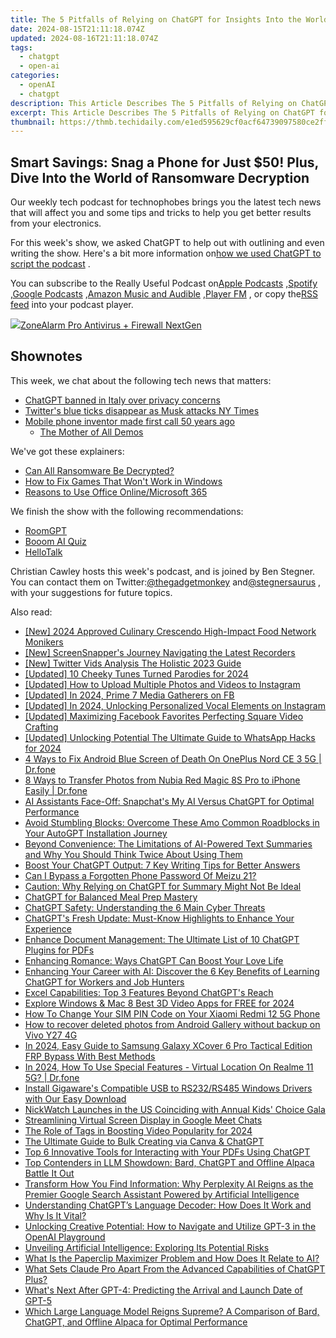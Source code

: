 ```yaml
---
title: The 5 Pitfalls of Relying on ChatGPT for Insights Into the World of Crypto Trading
date: 2024-08-15T21:11:18.074Z
updated: 2024-08-16T21:11:18.074Z
tags:
  - chatgpt
  - open-ai
categories:
  - openAI
  - chatgpt
description: This Article Describes The 5 Pitfalls of Relying on ChatGPT for Insights Into the World of Crypto Trading
excerpt: This Article Describes The 5 Pitfalls of Relying on ChatGPT for Insights Into the World of Crypto Trading
thumbnail: https://thmb.techidaily.com/e1ed595629cf0acf64739097580ce2ff94b5302319e9c30131e9c1501214a06c.jpg
---
```


## Smart Savings: Snag a Phone for Just $50! Plus, Dive Into the World of Ransomware Decryption

 Our weekly tech podcast for technophobes brings you the latest tech news that will affect you and some tips and tricks to help you get better results from your electronics.

 For this week's show, we asked ChatGPT to help out with outlining and even writing the show. Here's a bit more information on[how we used ChatGPT to script the podcast](https://www.makeuseof.com/i-used-chatgpt-to-script-a-podcast-heres-what-happened/) .

 You can subscribe to the Really Useful Podcast on[Apple Podcasts](https://podcasts.apple.com/gb/podcast/the-really-useful-podcast/id1437847131?mt=2) ,[Spotify](https://open.spotify.com/show/283gDxLd6OTNEpRq6tN7ha) ,[Google Podcasts](https://www.google.com/podcasts?feed=aHR0cHM6Ly9hbmNob3IuZm0vcy8zMWJlNDcwL3BvZGNhc3QvcnNz) ,[Amazon Music and Audible](https://music.amazon.co.uk/podcasts/20ab73d4-5da2-46c7-a17f-dc6eb39bdb48/The-Really-Useful-Podcast) ,[Player FM](https://player.fm/series/the-really-useful-podcast-2491856) , or copy the[RSS feed](https://feeds.transistor.fm/the-really-useful-podcast) into your podcast player.

<!-- affiliate ads begin -->
<a href="https://estore.zonealarm.com/order/checkout.php?PRODS=38658749&QTY=1&AFFILIATE=108875&CART=1"><img src="https://sc1.checkpoint.com/sc1/za/images/boxes/pa_500.png" border="0">ZoneAlarm Pro Antivirus + Firewall NextGen</a>
<!-- affiliate ads end -->
## Shownotes

This week, we chat about the following tech news that matters:

* [ChatGPT banned in Italy over privacy concerns](https://www.bbc.co.uk/news/technology-65139406)
* [Twitter's blue ticks disappear as Musk attacks NY Times](https://www.bbc.co.uk/news/technology-65156216)
* [Mobile phone inventor made first call 50 years ago](https://www.bbc.co.uk/news/technology-65112048)  
  * [The Mother of All Demos](https://www.youtube.com/watch?v=B6rKUf9DWRI)

We've got these explainers:

* [Can All Ransomware Be Decrypted?](https://www.makeuseof.com/can-all-ransomware-be-decrypted/)
* [How to Fix Games That Won't Work in Windows](https://www.makeuseof.com/fix-games-not-working-windows/)
* [Reasons to Use Office Online/Microsoft 365](https://www.makeuseof.com/tag/dont-pay-word-5-reasons-use-office-online/)

We finish the show with the following recommendations:

* [RoomGPT](http://https://www.roomgpt.io/)
* [Booom AI Quiz](https://booom.ai/)
* [HelloTalk](https://www.hellotalk.com/?lang=en)

 Christian Cawley hosts this week's podcast, and is joined by Ben Stegner. You can contact them on Twitter:[@thegadgetmonkey](https://twitter.com/thegadgetmonkey) and[@stegnersaurus](https://twitter.com/stegnersaurus) , with your suggestions for future topics.


<ins class="adsbygoogle"
     style="display:block"
     data-ad-format="autorelaxed"
     data-ad-client="ca-pub-7571918770474297"
     data-ad-slot="1223367746"></ins>



<ins class="adsbygoogle"
     style="display:block"
     data-ad-client="ca-pub-7571918770474297"
     data-ad-slot="8358498916"
     data-ad-format="auto"
     data-full-width-responsive="true"></ins>

<span class="atpl-alsoreadstyle">Also read:</span>
<div><ul>
<li><a href="https://facebook-record-videos.techidaily.com/new-2024-approved-culinary-crescendo-high-impact-food-network-monikers/"><u>[New] 2024 Approved  Culinary Crescendo  High-Impact Food Network Monikers</u></a></li>
<li><a href="https://on-screen-recording.techidaily.com/new-screensnappers-journey-navigating-the-latest-recorders/"><u>[New] ScreenSnapper's Journey  Navigating the Latest Recorders</u></a></li>
<li><a href="https://twitter-videos.techidaily.com/new-twitter-vids-analysis-the-holistic-2023-guide/"><u>[New] Twitter Vids Analysis  The Holistic 2023 Guide</u></a></li>
<li><a href="https://facebook-record-videos.techidaily.com/updated-10-cheeky-tunes-turned-parodies-for-2024/"><u>[Updated] 10 Cheeky Tunes Turned Parodies for 2024</u></a></li>
<li><a href="https://instagram-clips.techidaily.com/updated-how-to-upload-multiple-photos-and-videos-to-instagram/"><u>[Updated] How to Upload Multiple Photos and Videos to Instagram</u></a></li>
<li><a href="https://facebook-video-files.techidaily.com/updated-in-2024-prime-7-media-gatherers-on-fb/"><u>[Updated] In 2024, Prime 7 Media Gatherers on FB</u></a></li>
<li><a href="https://instagram-videos.techidaily.com/updated-in-2024-unlocking-personalized-vocal-elements-on-instagram/"><u>[Updated] In 2024, Unlocking Personalized Vocal Elements on Instagram</u></a></li>
<li><a href="https://facebook-clips.techidaily.com/updated-maximizing-facebook-favorites-perfecting-square-video-crafting/"><u>[Updated] Maximizing Facebook Favorites  Perfecting Square Video Crafting</u></a></li>
<li><a href="https://fox-info.techidaily.com/updated-unlocking-potential-the-ultimate-guide-to-whatsapp-hacks-for-2024/"><u>[Updated] Unlocking Potential  The Ultimate Guide to WhatsApp Hacks for 2024</u></a></li>
<li><a href="https://howto.techidaily.com/4-ways-to-fix-android-blue-screen-of-death-on-oneplus-nord-ce-3-5g-drfone-by-drfone-fix-android-problems-fix-android-problems/"><u>4 Ways to Fix Android Blue Screen of Death On OnePlus Nord CE 3 5G | Dr.fone</u></a></li>
<li><a href="https://blog-min.techidaily.com/8-ways-to-transfer-photos-from-nubia-red-magic-8s-pro-to-iphone-easily-drfone-by-drfone-transfer-from-android-transfer-from-android/"><u>8 Ways to Transfer Photos from Nubia Red Magic 8S Pro to iPhone Easily | Dr.fone</u></a></li>
<li><a href="https://tech-hub.techidaily.com/ai-assistants-face-off-snapchats-my-ai-versus-chatgpt-for-optimal-performance/"><u>AI Assistants Face-Off: Snapchat's My AI Versus ChatGPT for Optimal Performance</u></a></li>
<li><a href="https://tech-hub.techidaily.com/avoid-stumbling-blocks-overcome-these-amo-common-roadblocks-in-your-autogpt-installation-journey/"><u>Avoid Stumbling Blocks: Overcome These Amo Common Roadblocks in Your AutoGPT Installation Journey</u></a></li>
<li><a href="https://tech-hub.techidaily.com/beyond-convenience-the-limitations-of-ai-powered-text-summaries-and-why-you-should-think-twice-about-using-them/"><u>Beyond Convenience: The Limitations of AI-Powered Text Summaries and Why You Should Think Twice About Using Them</u></a></li>
<li><a href="https://tech-hub.techidaily.com/boost-your-chatgpt-output-7-key-writing-tips-for-better-answers/"><u>Boost Your ChatGPT Output: 7 Key Writing Tips for Better Answers</u></a></li>
<li><a href="https://android-unlock.techidaily.com/can-i-bypass-a-forgotten-phone-password-of-meizu-21-by-drfone-android/"><u>Can I Bypass a Forgotten Phone Password Of Meizu 21?</u></a></li>
<li><a href="https://tech-hub.techidaily.com/caution-why-relying-on-chatgpt-for-summary-might-not-be-ideal/"><u>Caution: Why Relying on ChatGPT for Summary Might Not Be Ideal</u></a></li>
<li><a href="https://tech-hub.techidaily.com/chatgpt-for-balanced-meal-prep-mastery/"><u>ChatGPT for Balanced Meal Prep Mastery</u></a></li>
<li><a href="https://tech-hub.techidaily.com/chatgpt-safety-understanding-the-6-main-cyber-threats/"><u>ChatGPT Safety: Understanding the 6 Main Cyber Threats</u></a></li>
<li><a href="https://tech-hub.techidaily.com/chatgpts-fresh-update-must-know-highlights-to-enhance-your-experience/"><u>ChatGPT's Fresh Update: Must-Know Highlights to Enhance Your Experience</u></a></li>
<li><a href="https://tech-hub.techidaily.com/enhance-document-management-the-ultimate-list-of-10-chatgpt-plugins-for-pdfs/"><u>Enhance Document Management: The Ultimate List of 10 ChatGPT Plugins for PDFs</u></a></li>
<li><a href="https://tech-hub.techidaily.com/enhancing-romance-ways-chatgpt-can-boost-your-love-life/"><u>Enhancing Romance: Ways ChatGPT Can Boost Your Love Life</u></a></li>
<li><a href="https://tech-hub.techidaily.com/enhancing-your-career-with-ai-discover-the-6-key-benefits-of-learning-chatgpt-for-workers-and-job-hunters/"><u>Enhancing Your Career with AI: Discover the 6 Key Benefits of Learning ChatGPT for Workers and Job Hunters</u></a></li>
<li><a href="https://tech-hub.techidaily.com/excel-capabilities-top-3-features-beyond-chatgpts-reach/"><u>Excel Capabilities: Top 3 Features Beyond ChatGPT's Reach</u></a></li>
<li><a href="https://fox-http.techidaily.com/explore-windows-and-mac-8-best-3d-video-apps-for-free-for-2024/"><u>Explore Windows & Mac  8 Best 3D Video Apps for FREE for 2024</u></a></li>
<li><a href="https://sim-unlock.techidaily.com/how-to-change-your-sim-pin-code-on-your-xiaomi-redmi-12-5g-phone-by-drfone-android/"><u>How To Change Your SIM PIN Code on Your Xiaomi Redmi 12 5G Phone</u></a></li>
<li><a href="https://blog-min.techidaily.com/how-to-recover-deleted-photos-from-android-gallery-without-backup-on-vivo-y27-4g-by-stellar-photo-recovery-android-mobile-photo-recover/"><u>How to recover deleted photos from Android Gallery without backup on Vivo Y27 4G</u></a></li>
<li><a href="https://android-frp.techidaily.com/in-2024-easy-guide-to-samsung-galaxy-xcover-6-pro-tactical-edition-frp-bypass-with-best-methods-by-drfone-android/"><u>In 2024, Easy Guide to Samsung Galaxy XCover 6 Pro Tactical Edition FRP Bypass With Best Methods</u></a></li>
<li><a href="https://phone-solutions.techidaily.com/in-2024-how-to-use-special-features-virtual-location-on-realme-11-5g-drfone-by-drfone-virtual-android/"><u>In 2024, How To Use Special Features - Virtual Location On Realme 11 5G? | Dr.fone</u></a></li>
<li><a href="https://win-dash.techidaily.com/install-gigawares-compatible-usb-to-rs232rs485-windows-drivers-with-our-easy-download/"><u>Install Gigaware's Compatible USB to RS232/RS485 Windows Drivers with Our Easy Download</u></a></li>
<li><a href="https://buynow-tips.techidaily.com/nickwatch-launches-in-the-us-coinciding-with-annual-kids-choice-gala/"><u>NickWatch Launches in the US Coinciding with Annual Kids' Choice Gala</u></a></li>
<li><a href="https://screen-mirroring-recording.techidaily.com/streamlining-virtual-screen-display-in-google-meet-chats/"><u>Streamlining Virtual Screen Display in Google Meet Chats</u></a></li>
<li><a href="https://eaxpv-info.techidaily.com/the-role-of-tags-in-boosting-video-popularity-for-2024/"><u>The Role of Tags in Boosting Video Popularity for 2024</u></a></li>
<li><a href="https://tech-hub.techidaily.com/the-ultimate-guide-to-bulk-creating-via-canva-and-chatgpt/"><u>The Ultimate Guide to Bulk Creating via Canva & ChatGPT</u></a></li>
<li><a href="https://tech-hub.techidaily.com/top-6-innovative-tools-for-interacting-with-your-pdfs-using-chatgpt/"><u>Top 6 Innovative Tools for Interacting with Your PDFs Using ChatGPT</u></a></li>
<li><a href="https://tech-hub.techidaily.com/1722010915433-top-contenders-in-llm-showdown-bard-chatgpt-and-offline-alpaca-battle-it-out/"><u>Top Contenders in LLM Showdown: Bard, ChatGPT and Offline Alpaca Battle It Out</u></a></li>
<li><a href="https://tech-hub.techidaily.com/transform-how-you-find-information-why-perplexity-ai-reigns-as-the-premier-google-search-assistant-powered-by-artificial-intelligence/"><u>Transform How You Find Information: Why Perplexity AI Reigns as the Premier Google Search Assistant Powered by Artificial Intelligence</u></a></li>
<li><a href="https://tech-hub.techidaily.com/understanding-chatgpts-language-decoder-how-does-it-work-and-why-is-it-vital/"><u>Understanding ChatGPT’s Language Decoder: How Does It Work and Why Is It Vital?</u></a></li>
<li><a href="https://tech-hub.techidaily.com/unlocking-creative-potential-how-to-navigate-and-utilize-gpt-3-in-the-openai-playground/"><u>Unlocking Creative Potential: How to Navigate and Utilize GPT-3 in the OpenAI Playground</u></a></li>
<li><a href="https://tech-hub.techidaily.com/unveiling-artificial-intelligence-exploring-its-potential-risks/"><u>Unveiling Artificial Intelligence: Exploring Its Potential Risks</u></a></li>
<li><a href="https://tech-hub.techidaily.com/what-is-the-paperclip-maximizer-problem-and-how-does-it-relate-to-ai/"><u>What Is the Paperclip Maximizer Problem and How Does It Relate to AI?</u></a></li>
<li><a href="https://tech-hub.techidaily.com/what-sets-claude-pro-apart-from-the-advanced-capabilities-of-chatgpt-plus/"><u>What Sets Claude Pro Apart From the Advanced Capabilities of ChatGPT Plus?</u></a></li>
<li><a href="https://tech-hub.techidaily.com/whats-next-after-gpt-4-predicting-the-arrival-and-launch-date-of-gpt-5/"><u>What's Next After GPT-4: Predicting the Arrival and Launch Date of GPT-5</u></a></li>
<li><a href="https://tech-hub.techidaily.com/which-large-language-model-reigns-supreme-a-comparison-of-bard-chatgpt-and-offline-alpaca-for-optimal-performance/"><u>Which Large Language Model Reigns Supreme? A Comparison of Bard, ChatGPT, and Offline Alpaca for Optimal Performance</u></a></li>
</ul></div>
